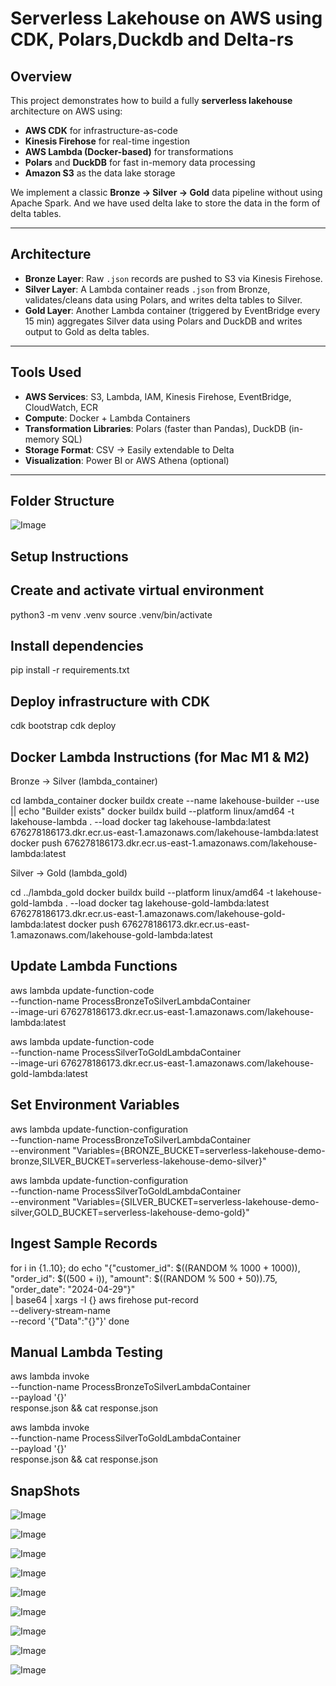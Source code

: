 
# Serverless Lakehouse on AWS using CDK, Polars,Duckdb and Delta-rs

## Overview
This project demonstrates how to build a fully **serverless lakehouse** architecture on AWS using:
- **AWS CDK** for infrastructure-as-code
- **Kinesis Firehose** for real-time ingestion
- **AWS Lambda (Docker-based)** for transformations
- **Polars** and **DuckDB** for fast in-memory data processing
- **Amazon S3** as the data lake storage

We implement a classic **Bronze → Silver → Gold** data pipeline without using Apache Spark. And we have used delta lake to store the data in the form of delta tables.

---

## Architecture

- **Bronze Layer**: Raw `.json` records are pushed to S3 via Kinesis Firehose.
- **Silver Layer**: A Lambda container reads `.json` from Bronze, validates/cleans data using Polars, and writes delta tables to Silver.
- **Gold Layer**: Another Lambda container (triggered by EventBridge every 15 min) aggregates Silver data using Polars and DuckDB and writes output to Gold as delta tables.

---

## Tools Used

- **AWS Services**: S3, Lambda, IAM, Kinesis Firehose, EventBridge, CloudWatch, ECR
- **Compute**: Docker + Lambda Containers
- **Transformation Libraries**: Polars (faster than Pandas), DuckDB (in-memory SQL)
- **Storage Format**: CSV → Easily extendable to Delta
- **Visualization**: Power BI or AWS Athena (optional)

---

## Folder Structure

![*Image*]( images/folderstructure.jpeg "folder structure-image")

## Setup Instructions

## Create and activate virtual environment
python3 -m venv .venv
source .venv/bin/activate

## Install dependencies
pip install -r requirements.txt

## Deploy infrastructure with CDK
cdk bootstrap 
cdk deploy

## Docker Lambda Instructions (for Mac M1 & M2)

Bronze → Silver (lambda_container)

cd lambda_container
docker buildx create --name lakehouse-builder --use || echo "Builder exists"
docker buildx build --platform linux/amd64 -t lakehouse-lambda . --load
docker tag lakehouse-lambda:latest 676278186173.dkr.ecr.us-east-1.amazonaws.com/lakehouse-lambda:latest
docker push 676278186173.dkr.ecr.us-east-1.amazonaws.com/lakehouse-lambda:latest

Silver → Gold (lambda_gold)

cd ../lambda_gold
docker buildx build --platform linux/amd64 -t lakehouse-gold-lambda . --load
docker tag lakehouse-gold-lambda:latest 676278186173.dkr.ecr.us-east-1.amazonaws.com/lakehouse-gold-lambda:latest
docker push 676278186173.dkr.ecr.us-east-1.amazonaws.com/lakehouse-gold-lambda:latest

## Update Lambda Functions

aws lambda update-function-code \
  --function-name ProcessBronzeToSilverLambdaContainer \
  --image-uri 676278186173.dkr.ecr.us-east-1.amazonaws.com/lakehouse-lambda:latest

aws lambda update-function-code \
  --function-name ProcessSilverToGoldLambdaContainer \
  --image-uri 676278186173.dkr.ecr.us-east-1.amazonaws.com/lakehouse-gold-lambda:latest

## Set Environment Variables

aws lambda update-function-configuration \
  --function-name ProcessBronzeToSilverLambdaContainer \
  --environment "Variables={BRONZE_BUCKET=serverless-lakehouse-demo-bronze,SILVER_BUCKET=serverless-lakehouse-demo-silver}"

aws lambda update-function-configuration \
  --function-name ProcessSilverToGoldLambdaContainer \
  --environment "Variables={SILVER_BUCKET=serverless-lakehouse-demo-silver,GOLD_BUCKET=serverless-lakehouse-demo-gold}"

## Ingest Sample Records

for i in {1..10}; do
  echo "{\"customer_id\": $((RANDOM % 1000 + 1000)), \"order_id\": $((500 + i)), \"amount\": $((RANDOM % 500 + 50)).75, \"order_date\": \"2024-04-29\"}" \
  | base64 | xargs -I {} aws firehose put-record \
    --delivery-stream-name <your-firehose-name> \
    --record '{"Data":"{}"}'
done

## Manual Lambda Testing 

aws lambda invoke \
  --function-name ProcessBronzeToSilverLambdaContainer \
  --payload '{}' \
  response.json && cat response.json

aws lambda invoke \
  --function-name ProcessSilverToGoldLambdaContainer \
  --payload '{}' \
  response.json && cat response.json

## SnapShots

![*Image*]( images/3C5A505F-99DF-4010-BA4D-A58E9B8AA5C2_1_105_c.jpeg "image")

![*Image*]( images/456EA40D-45A3-485B-B436-D36B380BE91A_1_105_c.jpeg "image")

![*Image*]( images/47594CB2-4448-4763-BA8C-56B4DE408060.jpeg "image")

![*Image*]( images/81015D6E-C8E1-4486-899A-73F48A2AFC53.jpeg "image")

![*Image*]( images/B7F16D90-D8E0-4332-9577-8C0560F8FE93_1_105_c.jpeg "image")

![*Image*]( images/C41ABA6A-5D47-41B7-BB0C-8A6E05A0D040_1_105_c.jpeg "image")

![*Image*]( images/C83A747E-98F1-42C3-A978-D8F5756F9672.jpeg "image")

![*Image*]( images/D7D0C714-EF86-4FC5-9BCE-D573A20AFE92_1_105_c.jpeg "image")

![*Image*]( images/DAFDADB8-3D8E-459D-9C2F-99B13F1B6C81.jpeg "image")
